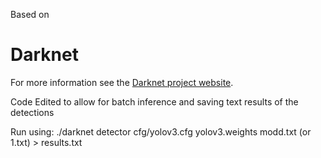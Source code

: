 Based on 
# Darknet 

For more information see the [Darknet project website](http://pjreddie.com/darknet).


Code Edited to allow for batch inference and saving text results of the detections

Run using:
./darknet detector cfg/yolov3.cfg yolov3.weights modd.txt  (or 1.txt) > results.txt
